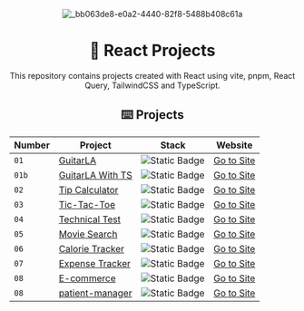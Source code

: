 <div align="center">

![_bb063de8-e0a2-4440-82f8-5488b408c61a](https://github.com/joshuaco/react-projects/assets/9096557/12fdb39c-d8ee-4669-b125-42fc934c70d2)

# 🚀 React Projects

This repository contains projects created with React using vite, pnpm, React Query, TailwindCSS and TypeScript.

## ⌨️ Projects

| Number | Project                             | Stack                                                         | Website                                                        |
| ------ | ----------------------------------- | --------------------------------------------------------------| ---------------------------------------------------------------|
| `01`   | [GuitarLA](01-guitarLA)             | ![Static Badge](https://img.shields.io/badge/JavaScript-yellow) | [Go to Site](https://peaceful-torte-1f1ae9.netlify.app/)     |
| `01b`  | [GuitarLA With TS](01b-guitarLA-ts) | ![Static Badge](https://img.shields.io/badge/TypeScript-blue) | [Go to Site](https://classy-jelly-ee01c9.netlify.app/)         |
| `02`   | [Tip Calculator](02-tip-calculator) | ![Static Badge](https://img.shields.io/badge/TypeScript-blue) | [Go to Site](https://flourishing-moonbeam-eaa2f3.netlify.app/) |
| `03`   | [Tic-Tac-Toe](03-tic-tac-toe)       | ![Static Badge](https://img.shields.io/badge/JavaScript-yellow) | [Go to Site](https://lively-meringue-14ffbf.netlify.app/)    |
| `04`   | [Technical Test](04-technical-test) | ![Static Badge](https://img.shields.io/badge/JavaScript-yellow) | [Go to Site](https://lustrous-dodol-e63736.netlify.app/)     |
| `05`   | [Movie Search](05-movie-search)     | ![Static Badge](https://img.shields.io/badge/JavaScript-yellow) | [Go to Site](https://luxury-druid-b1d3fc.netlify.app/)       |
| `06`   | [Calorie Tracker](06-calorie-tracker) | ![Static Badge](https://img.shields.io/badge/TypeScript-blue) | [Go to Site](https://merry-lolly-835713.netlify.app/)        |
| `07`   | [Expense Tracker](07-budget-management) | ![Static Badge](https://img.shields.io/badge/TypeScript-blue) | [Go to Site](https://hilarious-cucurucho-947768.netlify.app/) |
| `08`   | [E-commerce](08-ecommerce)          | ![Static Badge](https://img.shields.io/badge/TypeScript-blue) | [Go to Site](https://stellar-pixie-ddbedd.netlify.app/)        |
| `08`   | [patient-manager](09-patient-manager) | ![Static Badge](https://img.shields.io/badge/TypeScript-blue) | [Go to Site](https://marvelous-unicorn-cb6a02.netlify.app/)  |
